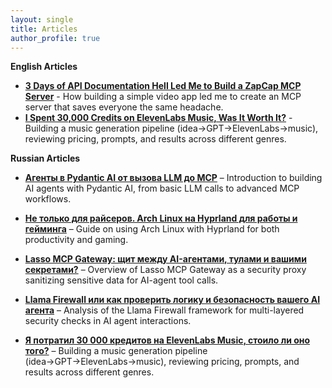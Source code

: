 ```yaml
---
layout: single
title: Articles
author_profile: true
---
```


**English Articles**
- **[3 Days of API Documentation Hell Led Me to Build a ZapCap MCP Server](intro_zapcap_mcp.md)** - How building a simple video app led me to create an MCP server that saves everyone the same headache.
- **[I Spent 30,000 Credits on ElevenLabs Music, Was It Worth It?](https://medium.com/@minkobogdan2001/i-spent-30-000-credits-on-elevenlabs-music-was-it-worth-it-21584139c0ad)** - Building a music generation pipeline (idea→GPT→ElevenLabs→music), reviewing pricing, prompts, and results across different genres.

**Russian Articles**
- **[Агенты в Pydantic AI от вызова LLM до MCP](https://habr.com/ru/articles/900270/)** – Introduction to building AI agents with Pydantic AI, from basic LLM calls to advanced MCP workflows.

- **[Не только для райсеров. Arch Linux на Hyprland для работы и гейминга](https://habr.com/ru/articles/897858/)** – Guide on using Arch Linux with Hyprland for both productivity and gaming.

- **[Lasso MCP Gateway: щит между AI-агентами, тулами и вашими секретами?](https://habr.com/ru/companies/raft/articles/910556/)** – Overview of Lasso MCP Gateway as a security proxy sanitizing sensitive data for AI-agent tool calls.

- **[Llama Firewall или как проверить логику и безопасность вашего AI агента](https://habr.com/ru/companies/raft/articles/922982/)** – Analysis of the Llama Firewall framework for multi-layered security checks in AI agent interactions.

- **[Я потратил 30 000 кредитов на ElevenLabs Music, стоило ли оно того?](https://habr.com/ru/articles/935818/)** – Building a music generation pipeline (idea→GPT→ElevenLabs→music), reviewing pricing, prompts, and results across different genres.
